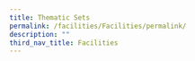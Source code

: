 ```yaml
---
title: Thematic Sets
permalink: /facilities/Facilities/permalink/
description: ""
third_nav_title: Facilities
---
```

